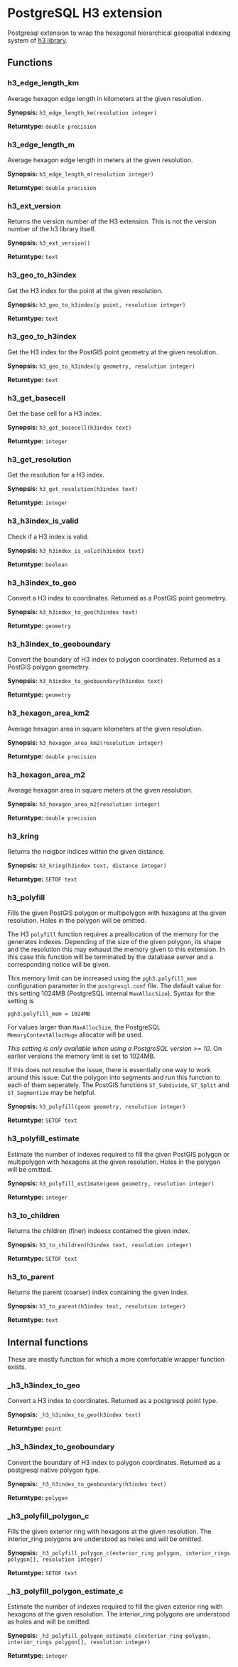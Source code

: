 
# PostgreSQL H3 extension

Postgresql extension to wrap the hexagonal hierarchical geospatial indexing system of [h3 library](https://github.com/uber/h3).


## Functions

### h3_edge_length_km

Average hexagon edge length in kilometers at the given resolution.

__Synopsis:__ `h3_edge_length_km(resolution integer)`

__Returntype:__ `double precision`


### h3_edge_length_m

Average hexagon edge length in meters at the given resolution.

__Synopsis:__ `h3_edge_length_m(resolution integer)`

__Returntype:__ `double precision`


### h3_ext_version

Returns the version number of the H3 extension. This is not the version number of the h3 library itself.

__Synopsis:__ `h3_ext_version()`

__Returntype:__ `text`


### h3_geo_to_h3index

Get the H3 index for the point at the given resolution.

__Synopsis:__ `h3_geo_to_h3index(p point, resolution integer)`

__Returntype:__ `text`


### h3_geo_to_h3index

Get the H3 index for the PostGIS point geometry at the given resolution.

__Synopsis:__ `h3_geo_to_h3index(g geometry, resolution integer)`

__Returntype:__ `text`


### h3_get_basecell

Get the base cell for a H3 index.

__Synopsis:__ `h3_get_basecell(h3index text)`

__Returntype:__ `integer`


### h3_get_resolution

Get the resolution for a H3 index.

__Synopsis:__ `h3_get_resolution(h3index text)`

__Returntype:__ `integer`


### h3_h3index_is_valid

Check if a H3 index is valid.

__Synopsis:__ `h3_h3index_is_valid(h3index text)`

__Returntype:__ `boolean`


### h3_h3index_to_geo

Convert a H3 index to coordinates. Returned as a PostGIS point geometrry.

__Synopsis:__ `h3_h3index_to_geo(h3index text)`

__Returntype:__ `geometry`


### h3_h3index_to_geoboundary

Convert the boundary of H3 index to polygon coordinates. Returned as a PostGIS polygon geometrry.

__Synopsis:__ `h3_h3index_to_geoboundary(h3index text)`

__Returntype:__ `geometry`


### h3_hexagon_area_km2

Average hexagon area in square kilometers at the given resolution.

__Synopsis:__ `h3_hexagon_area_km2(resolution integer)`

__Returntype:__ `double precision`


### h3_hexagon_area_m2

Average hexagon area in square meters at the given resolution.

__Synopsis:__ `h3_hexagon_area_m2(resolution integer)`

__Returntype:__ `double precision`


### h3_kring

Returns the neigbor indices within the given distance.

__Synopsis:__ `h3_kring(h3index text, distance integer)`

__Returntype:__ `SETOF text`


### h3_polyfill

Fills the given PostGIS polygon or multipolygon with hexagons at the given resolution. Holes in the polygon will be omitted.

The H3 `polyfill` function requires a preallocation of the memory for the generates indexes. Depending of the size of the
given polygon, its shape and the resolution this may exhaust the memory given to this extension. In this case
this function will be terminated by the database server and a corresponding notice will be given.

This memory limit can be increased using the `pgh3.polyfill_mem` configuration parameter in the `postgresql.conf` file. The 
default value for this setting 1024MB (PostgreSQL internal `MaxAllocSize`). Syntax for the setting is

    pgh3.polyfill_mem = 1024MB

For values larger than `MaxAllocSize`, the PostgreSQL `MemoryContextAllocHuge` allocator will be used.

_This setting is only available when using a PostgreSQL version >= 10_. On earlier versions the memory limit is set to 1024MB.

If this does not resolve the issue, there is essentially one way to work around this issue: Cut the polygon into segments and run this function to each of them seperately. The PostGIS functions `ST_Subdivide`, `ST_Split` and `ST_Segmentize` may be helpful.


__Synopsis:__ `h3_polyfill(geom geometry, resolution integer)`

__Returntype:__ `SETOF text`


### h3_polyfill_estimate

Estimate the number of indexes required to fill the given PostGIS polygon or multipolygon with hexagons at the given resolution. Holes in the polygon will be omitted.

__Synopsis:__ `h3_polyfill_estimate(geom geometry, resolution integer)`

__Returntype:__ `integer`


### h3_to_children

Returns the children (finer) indeesx contained the given index.

__Synopsis:__ `h3_to_children(h3index text, resolution integer)`

__Returntype:__ `SETOF text`


### h3_to_parent

Returns the parent (coarser) index containing the given index.

__Synopsis:__ `h3_to_parent(h3index text, resolution integer)`

__Returntype:__ `text`



## Internal functions

These are mostly function for which a more comfortable wrapper function exists.

### _h3_h3index_to_geo

Convert a H3 index to coordinates. Returned as a postgresql point type.

__Synopsis:__ `_h3_h3index_to_geo(h3index text)`

__Returntype:__ `point`


### _h3_h3index_to_geoboundary

Convert the boundary of H3 index to polygon coordinates. Returned as a postgresql native polygon type.

__Synopsis:__ `_h3_h3index_to_geoboundary(h3index text)`

__Returntype:__ `polygon`


### _h3_polyfill_polygon_c

Fills the given exterior ring with hexagons at the given resolution. The interior_ring polygons are understood as holes and will be omitted.

__Synopsis:__ `_h3_polyfill_polygon_c(exterior_ring polygon, interior_rings polygon[], resolution integer)`

__Returntype:__ `SETOF text`


### _h3_polyfill_polygon_estimate_c

Estimate the number of indexes required to fill the given exterior ring with hexagons at the given resolution. The interior_ring polygons are understood as holes and will be omitted.

__Synopsis:__ `_h3_polyfill_polygon_estimate_c(exterior_ring polygon, interior_rings polygon[], resolution integer)`

__Returntype:__ `integer`


